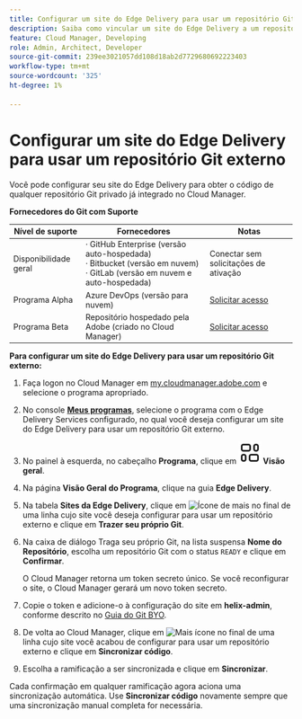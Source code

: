 ```yaml
---
title: Configurar um site do Edge Delivery para usar um repositório Git externo
description: Saiba como vincular um site do Edge Delivery a um repositório Git privado ou corporativo.
feature: Cloud Manager, Developing
role: Admin, Architect, Developer
source-git-commit: 239ee3021057dd108d18ab2d7729680692223403
workflow-type: tm+mt
source-wordcount: '325'
ht-degree: 1%

---
```



# Configurar um site do Edge Delivery para usar um repositório Git externo

Você pode configurar seu site do Edge Delivery para obter o código de qualquer repositório Git privado já integrado no Cloud Manager.

**Fornecedores do Git com Suporte**

| Nível de suporte | Fornecedores | Notas |
| --- | --- | --- |
| Disponibilidade geral | · GitHub Enterprise (versão auto-hospedada)<br>· Bitbucket (versão em nuvem)<br>· GitLab (versão em nuvem e auto-hospedada) | Conectar sem solicitações de ativação |
| Programa Alpha | Azure DevOps (versão para nuvem) | [Solicitar acesso](mailto:grp-cloudmanager_byog@adobe.com) |
| Programa Beta | Repositório hospedado pela Adobe (criado no Cloud Manager) | [Solicitar acesso](mailto:grp-cloudmanager_byog@adobe.com) |

**Para configurar um site do Edge Delivery para usar um repositório Git externo:**

1. Faça logon no Cloud Manager em [my.cloudmanager.adobe.com](https://my.cloudmanager.adobe.com/) e selecione o programa apropriado.

1. No console **[Meus programas](/help/implementing/cloud-manager/navigation.md#my-programs)**, selecione o programa com o Edge Delivery Services configurado, no qual você deseja configurar um site do Edge Delivery para usar um repositório Git externo.

1. No painel à esquerda, no cabeçalho **Programa**, clique em **![Ícone de visão geral](/help/implementing/cloud-manager/edge-delivery/assets/overview.svg) Visão geral**.

1. Na página **Visão Geral do Programa**, clique na guia **Edge Delivery**.

1. Na tabela **Sites da Edge Delivery**, clique em ![Ícone de mais](https://spectrum.adobe.com/static/icons/workflow_18/Smock_More_18_N.svg) no final de uma linha cujo site você deseja configurar para usar um repositório externo e clique em **Trazer seu próprio Git**.

1. Na caixa de diálogo Traga seu próprio Git, na lista suspensa **Nome do Repositório**, escolha um repositório Git com o status `READY` e clique em **Confirmar**.

   O Cloud Manager retorna um token secreto único. Se você reconfigurar o site, o Cloud Manager gerará um novo token secreto.

1. Copie o token e adicione-o à configuração do site em **helix-admin**, conforme descrito no [Guia do Git BYO](https://www.aem.live/developer/byo-git).

1. De volta ao Cloud Manager, clique em ![Mais ícone](https://spectrum.adobe.com/static/icons/workflow_18/Smock_More_18_N.svg) no final de uma linha cujo site você acabou de configurar para usar um repositório externo e clique em **Sincronizar código**.

1. Escolha a ramificação a ser sincronizada e clique em **Sincronizar**.

Cada confirmação em qualquer ramificação agora aciona uma sincronização automática. Use **Sincronizar código** novamente sempre que uma sincronização manual completa for necessária.

